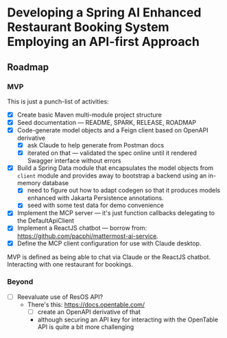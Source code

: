 # Developing a Spring AI Enhanced Restaurant Booking System Employing an API-first Approach

## Roadmap

### MVP

This is just a punch-list of activities:

* [x] Create basic Maven multi-module project structure
* [x] Seed documentation — README, SPARK, RELEASE, ROADMAP
* [x] Code-generate model objects and a Feign client based on OpenAPI derivative 
  * [x] ask Claude to help generate from Postman docs 
  * [x] iterated on that — validated the spec online until it rendered Swagger interface without errors
* [x] Build a Spring Data module that encapsulates the model objects from `client` module and provides away to bootstrap a backend using an in-memory database
  * [x] need to figure out how to adapt codegen so that it produces models enhanced with Jakarta Persistence annotations.
  * [x] seed with some test data for demo convenience
* [x] Implement the MCP server — it's just function callbacks delegating to the DefaultApiClient
* [x] Implement a ReactJS chatbot — borrow from: https://github.com/pacphi/mattermost-ai-service.
* [x] Define the MCP client configuration for use with Claude desktop.

MVP is defined as being able to chat via Claude or the ReactJS chatbot. Interacting with one restaurant for bookings.

### Beyond

* [ ] Reevaluate use of ResOS API?
  * There's this: https://docs.opentable.com/  
    * [ ] create an OpenAPI derivative of that
    * although securing an API key for interacting with the OpenTable API is quite a bit more challenging

